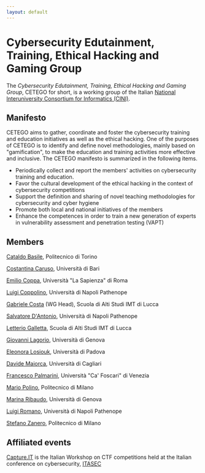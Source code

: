 ```yaml
---
layout: default
---
```


# Cybersecurity Edutainment, Training, Ethical Hacking and Gaming Group

The *Cybersecurity Edutainment, Training, Ethical Hacking and Gaming Group*, CETEGO for short, is a working group of the Italian [National Interuniversity Consortium for Informatics (CINI)](http://consorzio-cini.it).

## Manifesto

CETEGO aims to gather, coordinate and foster the cybersecurity training and education initiatives as well as the ethical hacking.
One of the purposes of CETEGO is to identify and define novel methodologies, mainly based on "gamification", to make the education and training activities more effective and inclusive.
The CETEGO manifesto is summarized in the following items.
- Periodically collect and report the members' activities on cybersecurity training and education.
- Favor the cultural development of the ethical hacking in the context of cybersecurity competitions
- Support the definition and sharing of novel teaching methodologies for cybersecurity and cyber hygiene
- Promote both local and national initiatives of the members
- Enhance the competences in order to train a new generation of experts in vulnerability assessment and penetration testing (VAPT)

## Members

[Cataldo	Basile](http://www.dauin.polito.it/it/personale/scheda/(nominativo)/cataldo.basile), Politecnico di Torino

[Costantina Caruso](http://m.ict.uniba.it/rubrica/costantina.caruso), Università di Bari

[Emilio Coppa](https://ecoppa.github.io/), Università "La Sapienza" di Roma

[Luigi Coppolino](https://www.uniparthenope.it/ugov/person/480), Università di Napoli Pathenope

[Gabriele Costa](http://www.imtlucca.it/gabriele.costa) (WG Head), Scuola di Alti Studi IMT di Lucca

[Salvatore D'Antonio](https://www.uniparthenope.it/ugov/person/1916), Università di Napoli Pathenope

[Letterio Galletta](https://www.imtlucca.it/it/letterio.galletta), Scuola di Alti Studi IMT di Lucca

[Giovanni Lagorio](https://www.dibris.unige.it/lagorio-giovanni), Università di Genova

[Eleonora Losiouk](https://www.math.unipd.it/~elosiouk/),	Università di Padova

[Davide Maiorca](https://www.unica.it/unica/it/ateneo_s07_ss01.page?contentId=SHD187705), Università di Cagliari

[Francesco	Palmarini](https://www.unive.it/data/persone/11900656), Università "Ca' Foscari" di Venezia

[Mario	Polino](https://jinblack.it/), Politecnico di Milano

[Marina Ribaudo](https://www.dibris.unige.it/ribaudo-marina), Università di Genova

[Luigi Romano](https://www.uniparthenope.it/ugov/person/2017), Università di Napoli Pathenope

[Stefano Zanero](https://zanero.faculty.polimi.it/), Politecnico di Milano

## Affiliated events

[Capture.IT](https://sysma.imtlucca.it/capture-it/) is the Italian Workshop on CTF competitions held at the Italian conference on cybersecurity, [ITASEC](https://itasec.it/)
